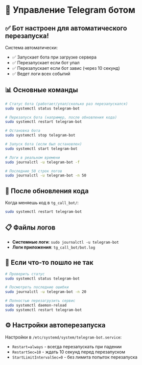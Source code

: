 # 🤖 Управление Telegram ботом

## ✅ Бот настроен для автоматического перезапуска!

Система автоматически:
- ✅ Запускает бота при загрузке сервера
- ✅ Перезапускает если бот упал  
- ✅ Перезапускает если бот завис (через 10 секунд)
- ✅ Ведет логи всех событий

## 📊 Основные команды

```bash
# Статус бота (работает/упал/сколько раз перезапускался)
sudo systemctl status telegram-bot

# Перезапуск бота (например, после обновления кода)
sudo systemctl restart telegram-bot

# Остановка бота
sudo systemctl stop telegram-bot

# Запуск бота (если был остановлен)
sudo systemctl start telegram-bot

# Логи в реальном времени
sudo journalctl -u telegram-bot -f

# Последние 50 строк логов
sudo journalctl -u telegram-bot -n 50
```

## 🔄 После обновления кода

Когда меняешь код в `tg_call_bot/`:

```bash
sudo systemctl restart telegram-bot
```

## 📋 Файлы логов

- **Системные логи**: `sudo journalctl -u telegram-bot`
- **Логи приложения**: `tg_call_bot/bot.log`

## 🚨 Если что-то пошло не так

```bash
# Проверить статус
sudo systemctl status telegram-bot

# Посмотреть последние ошибки
sudo journalctl -u telegram-bot -n 20

# Полностью перезагрузить сервис
sudo systemctl daemon-reload
sudo systemctl restart telegram-bot
```

## ⚙️ Настройки автоперезапуска

Настройки в `/etc/systemd/system/telegram-bot.service`:
- `Restart=always` - всегда перезапускать при падении
- `RestartSec=10` - ждать 10 секунд перед перезапуском
- `StartLimitIntervalSec=0` - без лимита попыток перезапуска 